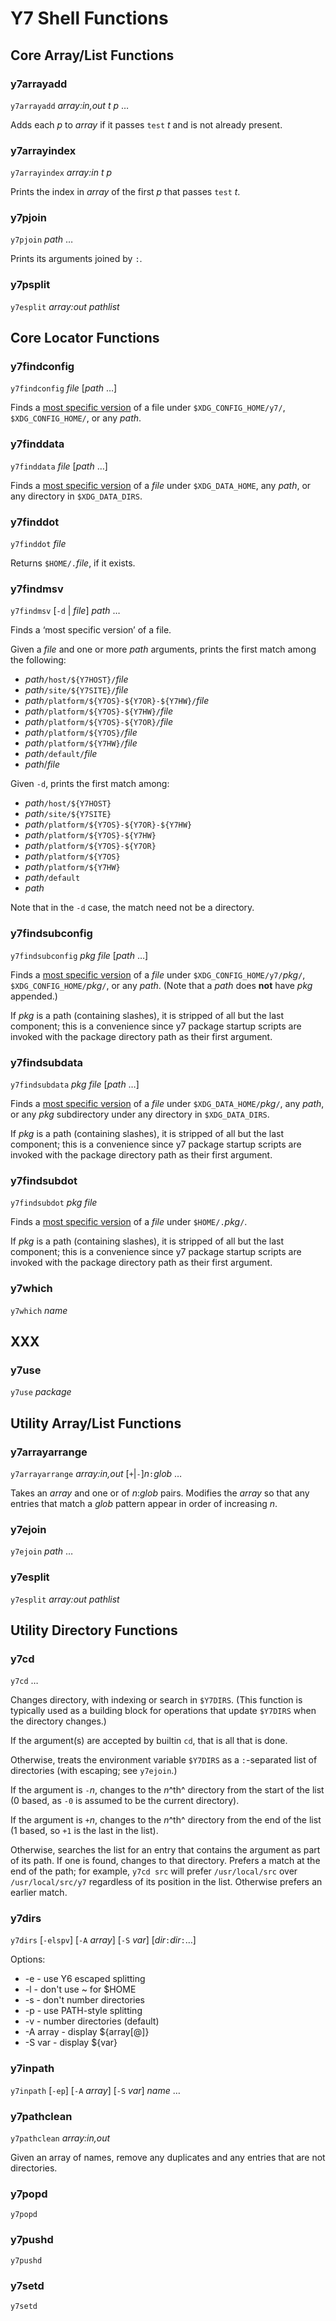 # Y7 Shell Functions

## Core Array/List Functions

### y7arrayadd

`y7arrayadd` _array:in,out_ _t_ _p_ …

Adds each _p_ to _array_ if it passes `test` _t_ and is not already present.

### y7arrayindex

`y7arrayindex` _array:in_ _t_ _p_

Prints the index in _array_ of the first _p_ that passes `test` _t_.

### y7pjoin

`y7pjoin` _path_ …

Prints its arguments joined by `:`.

### y7psplit

`y7esplit` _array:out_ _pathlist_

## Core Locator Functions

### y7findconfig

`y7findconfig` _file_ [_path_ …]

Finds a [most specific version](#y7findmsv) of a file
under `$XDG_CONFIG_HOME/y7/`, `$XDG_CONFIG_HOME/`, or any _path_.

### y7finddata

`y7finddata` _file_ [_path_ …]

Finds a [most specific version](#y7findmsv) of a _file_
under `$XDG_DATA_HOME`, any _path_, or any directory in `$XDG_DATA_DIRS`.

### y7finddot

`y7finddot` _file_

Returns `$HOME/.`_file_, if it exists.

### y7findmsv

`y7findmsv` [`-d` | _file_] _path_ …

Finds a ‘most specific version’ of a file.

Given a _file_ and one or more _path_ arguments,
prints the first match among the following:

- _path_`/host/${Y7HOST}/`_file_
- _path_`/site/${Y7SITE}/`_file_
- _path_`/platform/${Y7OS}-${Y7OR}-${Y7HW}/`_file_
- _path_`/platform/${Y7OS}-${Y7HW}/`_file_
- _path_`/platform/${Y7OS}-${Y7OR}/`_file_
- _path_`/platform/${Y7OS}/`_file_
- _path_`/platform/${Y7HW}/`_file_
- _path_`/default/`_file_
- _path_/_file_

Given `-d`, prints the first match among:

- _path_`/host/${Y7HOST}`
- _path_`/site/${Y7SITE}`
- _path_`/platform/${Y7OS}-${Y7OR}-${Y7HW}`
- _path_`/platform/${Y7OS}-${Y7HW}`
- _path_`/platform/${Y7OS}-${Y7OR}`
- _path_`/platform/${Y7OS}`
- _path_`/platform/${Y7HW}`
- _path_`/default`
- _path_

Note that in the `-d` case, the match need not be a directory.

### y7findsubconfig

`y7findsubconfig` _pkg_ _file_ [_path_ …]

Finds a [most specific version](#y7findmsv) of a _file_
under `$XDG_CONFIG_HOME/y7/`_pkg_`/`, `$XDG_CONFIG_HOME/`_pkg_`/`,
or any _path_. (Note that a _path_ does **not** have _pkg_ appended.)

If _pkg_ is a path (containing slashes), it is stripped of all but the
last component; this is a convenience since y7 package startup scripts
are invoked with the package directory path as their first argument.

### y7findsubdata

`y7findsubdata` _pkg_ _file_ [_path_ …]

Finds a [most specific version](#y7findmsv) of a _file_
under `$XDG_DATA_HOME/`_pkg_`/`, any _path_,
or any _pkg_ subdirectory under any directory in `$XDG_DATA_DIRS`.

If _pkg_ is a path (containing slashes), it is stripped of all but the
last component; this is a convenience since y7 package startup scripts
are invoked with the package directory path as their first argument.

### y7findsubdot

`y7findsubdot` _pkg_ _file_

Finds a [most specific version](#y7findmsv) of a _file_ under `$HOME/.`_pkg_`/`.

If _pkg_ is a path (containing slashes), it is stripped of all but the
last component; this is a convenience since y7 package startup scripts
are invoked with the package directory path as their first argument.

### y7which

`y7which` _name_

## XXX

### y7use

`y7use` _package_

## Utility Array/List Functions

### y7arrayarrange

`y7arrayarrange` _array:in,out_ [`+`|`-`]_n_`:`_glob_ …

Takes an _array_ and one or of _n_:_glob_ pairs.
Modifies the _array_ so that any entries that match a _glob_ pattern
appear in order of increasing _n_.

### y7ejoin

`y7ejoin` _path_ …

### y7esplit

`y7esplit` _array:out_ _pathlist_

## Utility Directory Functions

### y7cd

`y7cd` …

Changes directory, with indexing or search in `$Y7DIRS`.
(This function is typically used as a building block
for operations that update `$Y7DIRS` when the directory changes.)

If the argument(s) are accepted by builtin `cd`, that is all that is done.

Otherwise, treats the environment variable `$Y7DIRS` as a `:`-separated
list of directories (with escaping; see `y7ejoin`.)

If the argument is `-`_n_, changes to the _n_^th^ directory from the
start of the list (0 based, as `-0` is assumed to be the current directory).

If the argument is `+`_n_, changes to the _n_^th^ directory from the
end of the list (1 based, so `+1` is the last in the list).

Otherwise, searches the list for an entry that contains the
argument as part of its path. If one is found, changes to that directory.
Prefers a match at the end of the path; for example, `y7cd src` will prefer
`/usr/local/src` over `/usr/local/src/y7` regardless of its position
in the list. Otherwise prefers an earlier match.

### y7dirs

`y7dirs` [`-elspv`] [`-A` _array_] [`-S` _var_] [_dir_`:`_dir_`:`…]

Options:
- -e        - use Y6 escaped splitting
- -l        - don't use ~ for $HOME
- -s        - don't number directories
- -p        - use PATH-style splitting
- -v        - number directories (default)
- -A array  - display ${array[@]}
- -S var    - display ${var}

### y7inpath

`y7inpath` [`-ep`] [`-A` _array_] [`-S` _var_] _name_ …

### y7pathclean

`y7pathclean` _array:in,out_

Given an array of names, remove any duplicates
and any entries that are not directories.

### y7popd

`y7popd`

### y7pushd

`y7pushd`

### y7setd

`y7setd`
